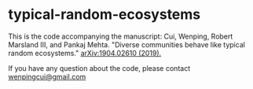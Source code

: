 # typical-random-ecosystems

This is the code accompanying the manuscript: Cui, Wenping, Robert Marsland III, and Pankaj Mehta. "Diverse communities behave like typical random ecosystems." [arXiv:1904.02610 (2019).](https://arxiv.org/abs/1904.02610) 

If you have any question about the code, please contact wenpingcui@gmail.com